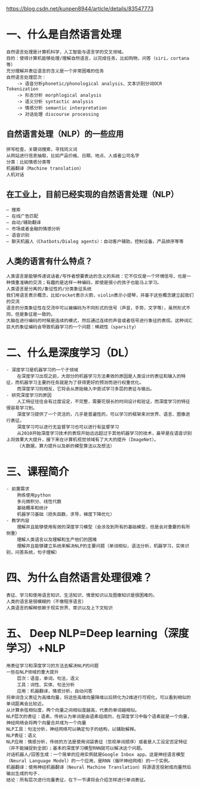 https://blog.csdn.net/kunpen8944/article/details/83547773

# 一、什么是自然语言处理
    自然语言处理是计算机科学，人工智能与语言学的交叉领域。
    目的：使得计算机能够处理/理解自然语言，以完成任务，比如购物，问答（siri，cortana等）
    充分理解并表征语言的含义是一个非常困难的任务
    自然语言处理层次：
        -> 语音分析phonetic/phonological analysis、文本识别分词OCR Tokenization
        -> 形态分析 morphlogical analysis
        -> 语义分析 syntactic analysis
        -> 情感分析 semantic interpretation
        -> 对话处理 discourse processing
## 自然语言处理（NLP）的一些应用
    拼写检查，关键词搜索，寻找同义词
    从网站进行信息抽取，比如产品价格、日期、地点、人或者公司名字
    分类：比如情感分类等
    机器翻译（Machine translation）
    人机对话
## 在工业上，目前已经实现的自然语言处理（NLP）
    – 搜索
    – 在线广告匹配
    – 自动/辅助翻译
    – 市场或者金融的情感分析
    – 语音识别
    – 聊天机器人（Chatbots/Dialog agents）：自动客户辅助，控制设备，产品排序等等
## 人类的语言有什么特点？
    人类语言是能够传递说话者/写作者想要表达的含义的系统：它不仅仅是一个环境信号，也是一种慎重准确的交流；有趣的是这样一种编码，即使是很小的孩子也能马上学习。
    人类语言是分离的/象征性的/分类象征系统
    我们用语言表示概念，比如rocket表示火箭，violin表示小提琴，并基于这些概念建立起我们的交流
    语言的分类象征性在交流中可以被编码为不同形式的信号（声音，手势，文字等），虽然形式不同，但是象征是一致的。
    大脑在进行编码的时候是连续的模式，然后通过连续的声音或者信号进行象征的表现。这种词汇巨大的象征编码会导致机器学习的一个问题：稀疏性（sparsity）

# 二、什么是深度学习（DL）
    - 深度学习是机器学习的一个子领域
        在深度学习出现之前，大部分的机器学习方法奏效的原因是人类设计的表征和输入的特征，而机器学习主要的任务就是为了获得更好的预测而进行权重优化。
        而深度学习则相反，它将会从原始输入中尝试学习多层的表征与输出。
    - 研究深度学习的原因
        人工特征往往会有过度设定，不完整，需要花很长的时间设计和验证，而深度学习的特征很容易学习到。
        深度学习提供了一个灵活的，几乎是普遍性的，可以学习的框架来对世界、语言、图像进行表征。
        深度学习可以进行无监督学习也可以进行有监督学习
        从2010开始深度学习技术的表现开始远远超过于其他机器学习的技术，最早是在语音识别上将效果大大提升，接下来在计算机视觉领域有了大大的提升（ImageNet）。
        （大数据，算力提升以及新的模型算法以及想法）

# 三、课程简介
    - 前置需求
        熟练使用python
        多元微积分、线性代数
        基础概率和统计
        机器学习基础（损失函数，求导，梯度下降优化）
    - 教学内容
        理解并且能够使用有效的深度学习模型（会涉及到所有的基础模型，但是会对重要的有所侧重）
        理解人类语言以及理解和生产他们的困难
        理解并且能够建立系统来解决NLP的主要问题（单词相似，语法分析，机器学习，实体识别，问答系统，句子理解）

# 四、为什么自然语言处理很难？
    表征、学习和使用语言知识、生活知识、情景知识以及图像知识是很困难的。
    人类的语言是很模糊的（不像程序语言）
    人类语言的解释依赖于现实世界、常识以及上下文知识

# 五、 Deep NLP=Deep learning（深度学习）+NLP
    用表征学习和深度学习的方法去解决NLP的问题
    一些在NLP领域的重大提升
        层次：语音，单词，句法，语义
        工具：词性、实体、句法分析
        应用：机器翻译，情感分析，自动问答
    将单词含义表征为高维向量，将这些高维向量降维以后转化为2维进行可视化，可以看到相似的单词距离会比较近。
    从计算余弦相似度，两个向量之间相似度越高，代表的单词越相似。
    NLP层次的表征：语素，传统认为单词是由语素组成的，在深度学习中每个语素就是一个向量，神经网络会将两个向量合并成为一个向量
    NLP工具：句法分析，神经网络可以确定句子的结构，以辅助解释。
    NLP表征：语义
    NLP应用：情感分析，传统的方法是使用词袋表征（忽视单词顺序）或者是人工设定否定特征（并不能捕捉到全部）；基本的深度学习模型RNN就可以解决这个问题。
    对话机器人/回答生成：一个简单的应用实例就是Google Inbox app。这是神经语言模型（Neural Language Model）的一个应用，是RNN（循环神经网络）的一个实例。
    机器翻译：使用神经机器翻译（Neural Machine Translation）将源语言投射成向量然后输出生成的句子.
    结论：所有层次进行向量表征，在下一节课将会介绍怎样进行单词表征。


